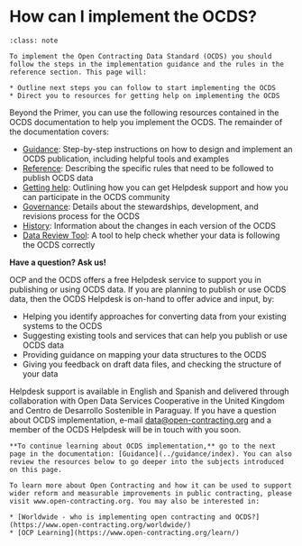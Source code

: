 # How can I implement the OCDS?

```{admonition} Objectives
:class: note

To implement the Open Contracting Data Standard (OCDS) you should follow the steps in the implementation guidance and the rules in the reference section. This page will:

* Outline next steps you can follow to start implementing the OCDS
* Direct you to resources for getting help on implementing the OCDS
```

Beyond the Primer, you can use the following resources contained in the OCDS documentation to help you implement the OCDS. The remainder of the documentation covers:

* [Guidance](../guidance/index): Step-by-step instructions on how to design and implement an OCDS publication, including helpful tools and examples
* [Reference](../schema/index): Describing the specific rules that need to be followed to publish OCDS data
* [Getting help](../support/index): Outlining how you can get Helpdesk support and how you can participate in the OCDS community
* [Governance](../governance/index): Details about the stewardships, development, and revisions process for the OCDS
* [History](../history/index): Information about the changes in each version of the OCDS
* [Data Review Tool](https://standard.open-contracting.org/review/): A tool to help check whether your data is following the OCDS correctly

**Have a question? Ask us!**

OCP and the OCDS offers a free Helpdesk service to support you in publishing or using OCDS data. If you are planning to publish or use OCDS data, then the OCDS Helpdesk is on-hand to offer advice and input, by:

* Helping you identify approaches for converting data from your existing systems to the OCDS
* Suggesting existing tools and services that can help you publish or use OCDS data
* Providing guidance on mapping your data structures to the OCDS
* Giving you feedback on draft data files, and checking the structure of your data

Helpdesk support is available in English and Spanish and delivered through collaboration with Open Data Services Cooperative in the United Kingdom and Centro de Desarrollo Sostenible in Paraguay. If you have a question about OCDS implementation, e-mail [data@open-contracting.org](mailto:data@open-contracting.org) and a member of the OCDS Helpdesk will be in touch with you soon.

```{note}
**To continue learning about OCDS implementation,** go to the next page in the documentation: [Guidance](../guidance/index). You can also review the resources below to go deeper into the subjects introduced on this page.

To learn more about Open Contracting and how it can be used to support wider reform and measurable improvements in public contracting, please visit www.open-contracting.org. You may also be interested in:

* [Worldwide - who is implementing open contracting and OCDS?](https://www.open-contracting.org/worldwide/)
* [OCP Learning](https://www.open-contracting.org/learn/)
```
